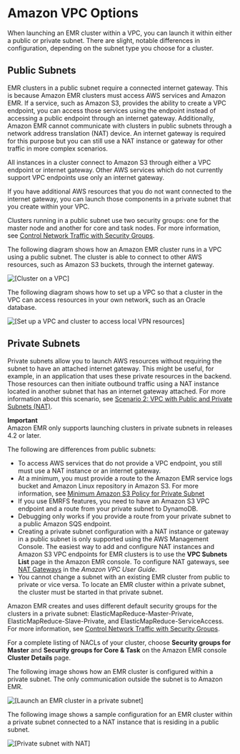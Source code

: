# Amazon VPC Options<a name="emr-clusters-in-a-vpc"></a>

When launching an EMR cluster within a VPC, you can launch it within either a public or private subnet\. There are slight, notable differences in configuration, depending on the subnet type you choose for a cluster\.

## Public Subnets<a name="emr-vpc-public-subnet"></a>

EMR clusters in a public subnet require a connected internet gateway\. This is because Amazon EMR clusters must access AWS services and Amazon EMR\. If a service, such as Amazon S3, provides the ability to create a VPC endpoint, you can access those services using the endpoint instead of accessing a public endpoint through an internet gateway\. Additionally, Amazon EMR cannot communicate with clusters in public subnets through a network address translation \(NAT\) device\. An internet gateway is required for this purpose but you can still use a NAT instance or gateway for other traffic in more complex scenarios\.

All instances in a cluster connect to Amazon S3 through either a VPC endpoint or internet gateway\. Other AWS services which do not currently support VPC endpoints use only an internet gateway\.

If you have additional AWS resources that you do not want connected to the internet gateway, you can launch those components in a private subnet that you create within your VPC\. 

Clusters running in a public subnet use two security groups: one for the master node and another for core and task nodes\. For more information, see [Control Network Traffic with Security Groups](emr-security-groups.md)\.

The following diagram shows how an Amazon EMR cluster runs in a VPC using a public subnet\. The cluster is able to connect to other AWS resources, such as Amazon S3 buckets, through the internet gateway\.

![\[Cluster on a VPC\]](http://docs.aws.amazon.com/emr/latest/ManagementGuide/images/vpc_default_v3a.png)

The following diagram shows how to set up a VPC so that a cluster in the VPC can access resources in your own network, such as an Oracle database\.

![\[Set up a VPC and cluster to access local VPN resources\]](http://docs.aws.amazon.com/emr/latest/ManagementGuide/images/vpc_withVPN_v3a.png)

## Private Subnets<a name="emr-vpc-private-subnet"></a>

Private subnets allow you to launch AWS resources without requiring the subnet to have an attached internet gateway\. This might be useful, for example, in an application that uses these private resources in the backend\. Those resources can then initiate outbound traffic using a NAT instance located in another subnet that has an internet gateway attached\. For more information about this scenario, see [Scenario 2: VPC with Public and Private Subnets \(NAT\)](http://docs.aws.amazon.com/AmazonVPC/latest/UserGuide/VPC_Scenario2.html)\. 

**Important**  
Amazon EMR only supports launching clusters in private subnets in releases 4\.2 or later\.

The following are differences from public subnets:
+ To access AWS services that do not provide a VPC endpoint, you still must use a NAT instance or an internet gateway\.
+ At a minimum, you must provide a route to the Amazon EMR service logs bucket and Amazon Linux repository in Amazon S3\. For more information, see [Minimum Amazon S3 Policy for Private Subnet](private-subnet-iampolicy.md)
+ If you use EMRFS features, you need to have an Amazon S3 VPC endpoint and a route from your private subnet to DynamoDB\.
+ Debugging only works if you provide a route from your private subnet to a public Amazon SQS endpoint\.
+ Creating a private subnet configuration with a NAT instance or gateway in a public subnet is only supported using the AWS Management Console\. The easiest way to add and configure NAT instances and Amazon S3 VPC endpoints for EMR clusters is to use the **VPC Subnets List** page in the Amazon EMR console\. To configure NAT gateways, see [NAT Gateways](http://docs.aws.amazon.com/AmazonVPC/latest/UserGuide/vpc-nat-gateway.html) in the *Amazon VPC User Guide*\.
+ You cannot change a subnet with an existing EMR cluster from public to private or vice versa\. To locate an EMR cluster within a private subnet, the cluster must be started in that private subnet\. 

Amazon EMR creates and uses different default security groups for the clusters in a private subnet: ElasticMapReduce\-Master\-Private, ElasticMapReduce\-Slave\-Private, and ElasticMapReduce\-ServiceAccess\. For more information, see [Control Network Traffic with Security Groups](emr-security-groups.md)\.

For a complete listing of NACLs of your cluster, choose **Security groups for Master** and **Security groups for Core & Task** on the Amazon EMR console **Cluster Details** page\.

The following image shows how an EMR cluster is configured within a private subnet\. The only communication outside the subnet is to Amazon EMR\. 

![\[Launch an EMR cluster in a private subnet\]](http://docs.aws.amazon.com/emr/latest/ManagementGuide/images/vpc_with_private_subnet_v3a.png)

The following image shows a sample configuration for an EMR cluster within a private subnet connected to a NAT instance that is residing in a public subnet\.

![\[Private subnet with NAT\]](http://docs.aws.amazon.com/emr/latest/ManagementGuide/images/vpc_private_subnet_nat_v3a.png)